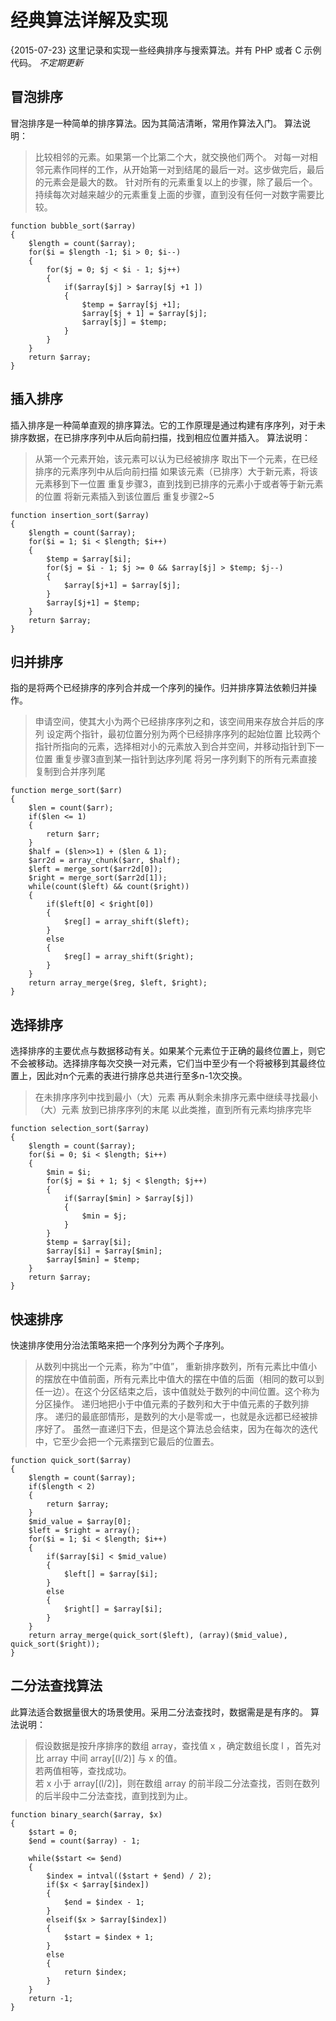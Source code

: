 # 经典算法详解及实现
{2015-07-23}
这里记录和实现一些经典排序与搜索算法。并有 PHP 或者 C 示例代码。
*不定期更新*

## 冒泡排序
冒泡排序是一种简单的排序算法。因为其简洁清晰，常用作算法入门。
算法说明：
> 比较相邻的元素。如果第一个比第二个大，就交换他们两个。
> 对每一对相邻元素作同样的工作，从开始第一对到结尾的最后一对。这步做完后，最后的元素会是最大的数。
> 针对所有的元素重复以上的步骤，除了最后一个。
> 持续每次对越来越少的元素重复上面的步骤，直到没有任何一对数字需要比较。

    function bubble_sort($array)
    {
    	$length = count($array);
    	for($i = $length -1; $i > 0; $i--)
    	{
    		for($j = 0; $j < $i - 1; $j++)
    		{
    			if($array[$j] > $array[$j +1 ])
    			{
    				$temp = $array[$j +1];
    				$array[$j + 1] = $array[$j];
    				$array[$j] = $temp;
    			}
    		}
    	}
    	return $array;
    }


## 插入排序
插入排序是一种简单直观的排序算法。它的工作原理是通过构建有序序列，对于未排序数据，在已排序序列中从后向前扫描，找到相应位置并插入。
算法说明：
> 从第一个元素开始，该元素可以认为已经被排序
> 取出下一个元素，在已经排序的元素序列中从后向前扫描
> 如果该元素（已排序）大于新元素，将该元素移到下一位置
> 重复步骤3，直到找到已排序的元素小于或者等于新元素的位置
> 将新元素插入到该位置后
> 重复步骤2~5


    function insertion_sort($array)
    {
    	$length = count($array);
    	for($i = 1; $i < $length; $i++)
    	{
    		$temp = $array[$i];
    		for($j = $i - 1; $j >= 0 && $array[$j] > $temp; $j--)
    		{
    			$array[$j+1] = $array[$j];
    		}
    		$array[$j+1] = $temp;
    	}
    	return $array;
    }


## 归并排序 
指的是将两个已经排序的序列合并成一个序列的操作。归并排序算法依赖归并操作。

> 申请空间，使其大小为两个已经排序序列之和，该空间用来存放合并后的序列
> 设定两个指针，最初位置分别为两个已经排序序列的起始位置
> 比较两个指针所指向的元素，选择相对小的元素放入到合并空间，并移动指针到下一位置
> 重复步骤3直到某一指针到达序列尾
> 将另一序列剩下的所有元素直接复制到合并序列尾


    function merge_sort($arr)
    {
    	$len = count($arr);
    	if($len <= 1)
    	{
    		return $arr;
    	}
    	$half = ($len>>1) + ($len & 1);
    	$arr2d = array_chunk($arr, $half);
    	$left = merge_sort($arr2d[0]);
    	$right = merge_sort($arr2d[1]);
    	while(count($left) && count($right))
    	{
    		if($left[0] < $right[0])
    		{
    			$reg[] = array_shift($left);
    		}
    		else
    		{
    			$reg[] = array_shift($right);
    		}
    	}
    	return array_merge($reg, $left, $right);
    }


## 选择排序
选择排序的主要优点与数据移动有关。如果某个元素位于正确的最终位置上，则它不会被移动。选择排序每次交换一对元素，它们当中至少有一个将被移到其最终位置上，因此对n个元素的表进行排序总共进行至多n-1次交换。

> 在未排序序列中找到最小（大）元素
> 再从剩余未排序元素中继续寻找最小（大）元素
> 放到已排序序列的末尾
> 以此类推，直到所有元素均排序完毕


    function selection_sort($array)
    {
    	$length = count($array);
    	for($i = 0; $i < $length; $i++)
    	{
    		$min = $i;
    		for($j = $i + 1; $j < $length; $j++)
    		{
    			if($array[$min] > $array[$j])
    			{
    				$min = $j;
    			}
    		}
    		$temp = $array[$i];
    		$array[$i] = $array[$min];
    		$array[$min] = $temp;
    	}
    	return $array;
    }


## 快速排序
快速排序使用分治法策略来把一个序列分为两个子序列。

> 从数列中挑出一个元素，称为”中值”，
> 重新排序数列，所有元素比中值小的摆放在中值前面，所有元素比中值大的摆在中值的后面（相同的数可以到任一边）。在这个分区结束之后，该中值就处于数列的中间位置。这个称为分区操作。
> 递归地把小于中值元素的子数列和大于中值元素的子数列排序。
> 递归的最底部情形，是数列的大小是零或一，也就是永远都已经被排序好了。
虽然一直递归下去，但是这个算法总会结束，因为在每次的迭代中，它至少会把一个元素摆到它最后的位置去。


    function quick_sort($array)
    {
    	$length = count($array);
    	if($length < 2)
    	{
    		return $array;
    	}
    	$mid_value = $array[0];
    	$left = $right = array();
    	for($i = 1; $i < $length; $i++)
    	{
    		if($array[$i] < $mid_value)
    		{
    			$left[] = $array[$i];
    		}
    		else
    		{
    			$right[] = $array[$i];
    		}
    	}
    	return array_merge(quick_sort($left), (array)($mid_value), quick_sort($right));
    }


## 二分法查找算法

此算法适合数据量很大的场景使用。采用二分法查找时，数据需是是有序的。
算法说明：
> 假设数据是按升序排序的数组 array，查找值 x ，确定数组长度 l ，首先对比 array 中间 array[(l/2)] 与 x 的值。  
> 若两值相等，查找成功。  
> 若 x 小于 array[(l/2)]，则在数组 array 的前半段二分法查找，否则在数列的后半段中二分法查找，直到找到为止。


    function binary_search($array, $x)
    {
        $start = 0;
        $end = count($array) - 1;
    
        while($start <= $end)
        {
            $index = intval(($start + $end) / 2);
            if($x < $array[$index])
            {
                $end = $index - 1;
            }
            elseif($x > $array[$index])
            {
                $start = $index + 1;
            }
            else
            {
                return $index;
            }
        }
        return -1;
    }


